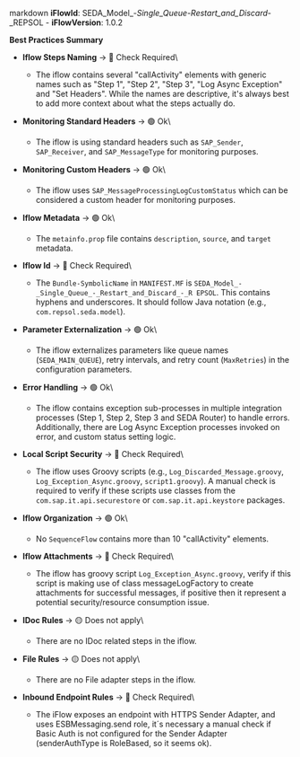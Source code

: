 markdown
**iFlowId**: SEDA_Model_-_Single_Queue_-_Restart_and_Discard_-_REPSOL - **iFlowVersion**: 1.0.2

**Best Practices Summary**
- **Iflow Steps Naming** -> 🔴 Check Required\
    - The iflow contains several "callActivity" elements with generic names such as "Step 1", "Step 2", "Step 3", "Log Async Exception" and "Set Headers". While the names are descriptive, it's always best to add more context about what the steps actually do.

- **Monitoring Standard Headers** -> 🟢 Ok\
    - The iflow is using standard headers such as `SAP_Sender`, `SAP_Receiver`, and `SAP_MessageType` for monitoring purposes.

- **Monitoring Custom Headers** -> 🟢 Ok\
    - The iflow uses `SAP_MessageProcessingLogCustomStatus` which can be considered a custom header for monitoring purposes.

- **Iflow Metadata** -> 🟢 Ok\
    - The `metainfo.prop` file contains `description`, `source`, and `target` metadata.

- **Iflow Id** -> 🔴 Check Required\
    - The `Bundle-SymbolicName` in `MANIFEST.MF` is `SEDA_Model_-_Single_Queue_-_Restart_and_Discard_-_R EPSOL`. This contains hyphens and underscores. It should follow Java notation (e.g., `com.repsol.seda.model`).

- **Parameter Externalization** -> 🟢 Ok\
    - The iflow externalizes parameters like queue names (`SEDA_MAIN_QUEUE`), retry intervals, and retry count (`MaxRetries`) in the configuration parameters.

- **Error Handling** -> 🟢 Ok\
    - The iflow contains exception sub-processes in multiple integration processes (Step 1, Step 2, Step 3 and SEDA Router) to handle errors. Additionally, there are Log Async Exception processes invoked on error, and custom status setting logic.

- **Local Script Security** -> 🔴 Check Required\
    - The iflow uses Groovy scripts (e.g., `Log_Discarded_Message.groovy`, `Log_Exception_Async.groovy`, `script1.groovy`). A manual check is required to verify if these scripts use classes from the `com.sap.it.api.securestore` or `com.sap.it.api.keystore` packages.

- **Iflow Organization** -> 🟢 Ok\
    - No `SequenceFlow` contains more than 10 "callActivity" elements.

- **Iflow Attachments** -> 🔴 Check Required\
    - The iflow has groovy script `Log_Exception_Async.groovy`, verify if this script is making use of class messageLogFactory to create attachments for successful messages, if positive then it represent a potential security/resource consumption issue.

- **IDoc Rules** -> 🟡 Does not apply\
    - There are no IDoc related steps in the iflow.

- **File Rules** -> 🟡 Does not apply\
    - There are no File adapter steps in the iflow.

- **Inbound Endpoint Rules** -> 🔴 Check Required\
    - The iFlow exposes an endpoint with HTTPS Sender Adapter, and uses ESBMessaging.send role, it´s necessary a manual check if Basic Auth is not configured for the Sender Adapter (senderAuthType is RoleBased, so it seems ok).
